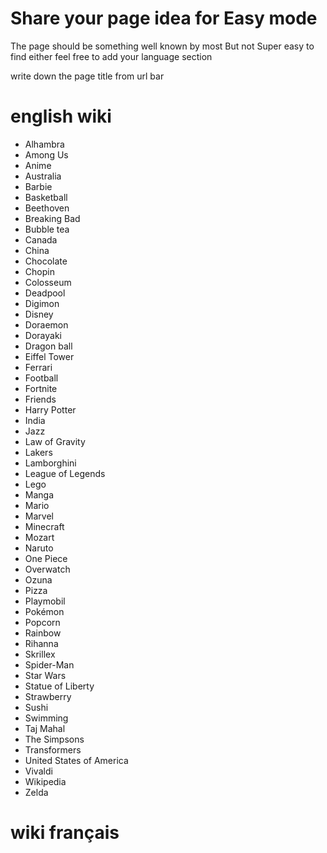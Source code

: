 # Share your page idea for Easy mode

The page should be something well known by most
But not Super easy to find either
feel free to add your language section

write down the page title from url bar


# english wiki

* Alhambra
* Among Us
* Anime
* Australia
* Barbie
* Basketball
* Beethoven
* Breaking Bad
* Bubble tea
* Canada
* China
* Chocolate
* Chopin
* Colosseum
* Deadpool
* Digimon
* Disney
* Doraemon
* Dorayaki
* Dragon ball
* Eiffel Tower
* Ferrari
* Football
* Fortnite
* Friends
* Harry Potter
* India
* Jazz
* Law of Gravity
* Lakers
* Lamborghini
* League of Legends
* Lego
* Manga
* Mario
* Marvel
* Minecraft
* Mozart
* Naruto
* One Piece
* Overwatch
* Ozuna
* Pizza
* Playmobil
* Pokémon
* Popcorn
* Rainbow
* Rihanna
* Skrillex
* Spider-Man
* Star Wars
* Statue of Liberty
* Strawberry
* Sushi
* Swimming
* Taj Mahal
* The Simpsons
* Transformers
* United States of America
* Vivaldi
* Wikipedia
* Zelda


# wiki français
